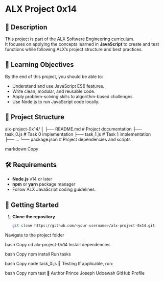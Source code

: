 # ALX Project 0x14

## 📌 Description
This project is part of the ALX Software Engineering curriculum.  
It focuses on applying the concepts learned in **JavaScript** to create and test functions while following ALX’s project structure and best practices.

## 🎯 Learning Objectives
By the end of this project, you should be able to:
- Understand and use JavaScript ES6 features.
- Write clean, modular, and reusable code.
- Apply problem-solving skills to algorithm-based challenges.
- Use Node.js to run JavaScript code locally.

## 📂 Project Structure
alx-project-0x14/
│
├── README.md # Project documentation
├── task_0.js # Task 0 implementation
├── task_1.js # Task 1 implementation
├── ...
└── package.json # Project dependencies and scripts

markdown
Copy

## 🛠 Requirements
- **Node.js** v14 or later
- **npm** or **yarn** package manager
- Follow ALX JavaScript coding guidelines.

## 🚀 Getting Started

1. **Clone the repository**
   ```bash
   git clone https://github.com/<your-username>/alx-project-0x14.git
Navigate to the project folder

bash
Copy
cd alx-project-0x14
Install dependencies

bash
Copy
npm install
Run tasks

bash
Copy
node task_0.js
🧪 Testing
If applicable, run:

bash
Copy
npm test
📜 Author
Prince Joseph Udoewah
GitHub Profile



